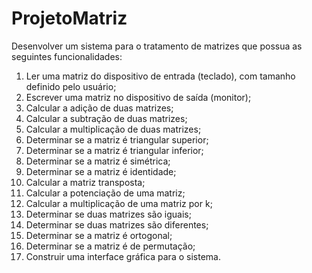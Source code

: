 # ProjetoMatriz
Desenvolver um sistema para o tratamento de matrizes que possua as seguintes funcionalidades: 
1. Ler uma matriz do dispositivo de entrada (teclado), com tamanho definido pelo usuário; 
2. Escrever uma matriz no dispositivo de saída (monitor); 
3. Calcular a adição de duas matrizes; 
4. Calcular a subtração de duas matrizes; 
5. Calcular a multiplicação de duas matrizes; 
6. Determinar se a matriz é triangular superior; 
7. Determinar se a matriz é triangular inferior; 
8. Determinar se a matriz é simétrica; 
9. Determinar se a matriz é identidade; 
10. Calcular a matriz transposta; 
11. Calcular a potenciação de uma matriz; 
12. Calcular a multiplicação de uma matriz por k; 
13. Determinar se duas matrizes são iguais; 
14. Determinar se duas matrizes são diferentes; 
15. Determinar se a matriz é ortogonal; 
16. Determinar se a matriz é de permutação; 
17. Construir uma interface gráfica para o sistema.
